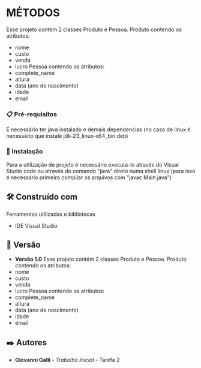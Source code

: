 # MÉTODOS

Esse projeto contém 2 classes Produto e Pessoa. 
Produto contendo os atributos: 
* nome 
* custo 
* venda 
* lucro 
Pessoa contendo os atributos: 
* complete_name 
* altura 
* data (ano de nascimento) 
* idade 
* email

### 📋 Pré-requisitos

É necessário ter java instalado e demais dependencias (no caso de linux é necessário que instale jdk-23_linux-x64_bin.deb)

### 🔧 Instalação

Para a utilização de projeto é necessário executa-lo através do Visual Studio code ou através do comando "java" direto numa shell linux (para isso é necessário primeiro compilar os arquivos com "javac Main.java")

## 🛠️ Construído com

Ferramentas utilizadas e bibliotecas

* IDE Visual Studio

## 📌 Versão

* **Versão 1.0** Esse projeto contém 2 classes Produto e Pessoa. 
Produto contendo os atributos: 
* nome 
* custo 
* venda 
* lucro 
Pessoa contendo os atributos: 
* complete_name 
* altura 
* data (ano de nascimento) 
* idade 
* email

## ✒️ Autores

* **Giovanni Galli** - *Trabalho Inicial* - Tarefa 2

